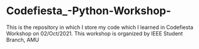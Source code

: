 # Codefiesta_-Python-Workshop-
This is the repository in which I store my code which I learned in Codefiesta Workshop on 02/Oct/2021. This workshop is organized by IEEE Student Branch, AMU
